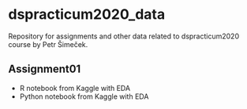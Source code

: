 # dspracticum2020_data

Repository for assignments and other data related to dspracticum2020 course by Petr Šimeček.

## Assignment01
+ R notebook from Kaggle with EDA
+ Python notebook from Kaggle with EDA
